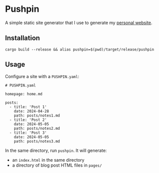 # Pushpin

A simple static site generator that I use to generate my [personal website](tedbauer.github.io).

## Installation

```
cargo build --release && alias pushpin=$(pwd)/target/release/pushpin
```

## Usage

Configure a site with a `PUSHPIN.yaml`:

```
# PUSHPIN.yaml

homepage: home.md

posts:
  - title: 'Post 1'
    date: 2024-04-28
    path: posts/notes1.md
  - title: 'Post 2'
    date: 2024-05-05
    path: posts/notes2.md
  - title: 'Post 3'
    date: 2024-05-05
    path: posts/notes3.md
```

In the same directory, run `pushpin`. It will generate:
- an `index.html` in the same directory
- a directory of blog post HTML files in `pages/`
